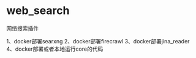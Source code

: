 # web_search
网络搜索插件

1、docker部署searxng
2、docker部署firecrawl
3、docker部署jina_reader
4、docker部署或者本地运行core的代码
